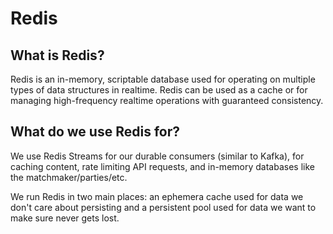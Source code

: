 # Redis

## What is Redis?

Redis is an in-memory, scriptable database used for operating on multiple types of data structures in
realtime. Redis can be used as a cache or for managing high-frequency realtime operations with guaranteed
consistency.

## What do we use Redis for?

We use Redis Streams for our durable consumers (similar to Kafka), for caching content, rate limiting API
requests, and in-memory databases like the matchmaker/parties/etc.

We run Redis in two main places: an ephemera cache used for data we don't care about persisting and a
persistent pool used for data we want to make sure never gets lost.
